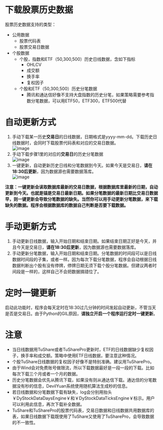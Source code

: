 # 下载股票历史数据
股票历史数据支持的类型：
- 公用数据
    - 股票代码表
    - 股票交易日数据
- 个股数据
    - 个股，指数和ETF（50,300,500）历史日线数据，含如下指标
        - OHLCV
        - 成交额
        - 换手率
        - 复权因子
    - 个股和ETF（50,300,500）历史分笔数据
        - 腾讯和通达信好像不支持大盘指数的历史分笔，如果策略需要参考指数分笔数据，可以用ETF50，ETF300，ETF500代替 

# 自动更新方式
1. 手动下载某一历史**交易日**的日线数据，日期格式是yyyy-mm-dd。下载历史日线数据时，会同时下载股票代码表和对应的交易日数据。  
![image](https://github.com/moyuanz/DevilYuan/blob/master/docs/data/mannualDaysConfig.png)
2. 手动下载步骤1里的对应的**交易日**的历史分笔数据  
![image](https://github.com/moyuanz/DevilYuan/blob/master/docs/data/mannualTicksConfig.png)
3. 一键更新，自动更新历史日线和分笔数据到今天。如果今天是交易日，**请在18:30后更新**，因为数据源也需要数据落库。  
![image](https://github.com/moyuanz/DevilYuan/blob/master/docs/data/result.png)

**注意：一键更新会读取数据库最新的交易日数据，根据数据库里最新的日期，自动更新到今天。也就是锚是交易日最新日期。如果分笔数据的最新日期比交易日数据早，则一键更新会导致分笔数据的缺失。当然你可以用手动更新分笔数据，来下载缺失的数据。程序会根据数据库的数据自己判断是否要下载数据。**


# 手动更新方式
1. 手动更新日线数据，输入开始日期和结束日期。如果结束日期正好是今天，并且今天是交易日，**请在18:30后更新**，因为数据源也需要数据落库。
2. 手动更新分笔数据，输入开始日期和结束日期。分笔数据的时间段可以是日线数据时间段的子集，或者一样。因为每次下载分笔数据，程序会自动根据日线数据判断出个股有没有停牌，停牌日期无须下载个股分笔数据。但建议两者时间段是一样的，这样自己不会把数据搞错位了。

# 定时一键更新
启动此功能时，程序会每天定时在18:30过几分钟的时间发起自动更新，不管当天是否是交易日。由于Python的GIL原因，**请独立开启一个程序运行定时一键更新**。

# 注意
- 当日线数据用TuShare或者TuSharePro更新时，ETF的日线数据缺少复权因子，换手率和成交额。策略中使用ETF日线数据，要注意这种情况。
- 个股TuShare日线数据的复权因子好像不是特别准确。建议用TuSharePro。
- 由于Wind会对免费账号做限流，所以下载数据最好是一段一段的下载。比如每次下载三个月或者一个月的数据。
- 历史分笔数据会优先从腾讯下载，如果没有则从通达信下载。通达信的分笔数据没有秒的信息，DevilYuan系统使用随机算法生成秒的信息。
- 若日线数据和分笔数据下载有缺失，log会分别用抬头￥DyStockDataDaysEngine￥和￥DyStockDataTicksEngine￥标示。用户可以利用此信息，再次下载补全数据。
- TuShare和TuSharePro的股票代码表，交易日数据和日线数据共用数据库的表，如果日线数据下载既使用了TuShare又使用了TuSharePro，会导致数据的不一致性。

